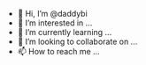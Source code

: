 - 👋 Hi, I’m @daddybi
- 👀 I’m interested in ...
- 🌱 I’m currently learning ...
- 💞️ I’m looking to collaborate on ...
- 📫 How to reach me ...

<!---
daddybi/daddybi is a ✨ special ✨ repository because its `README.md` (this file) appears on your GitHub profile.
You can click the Preview link to take a look at your changes.
--->
